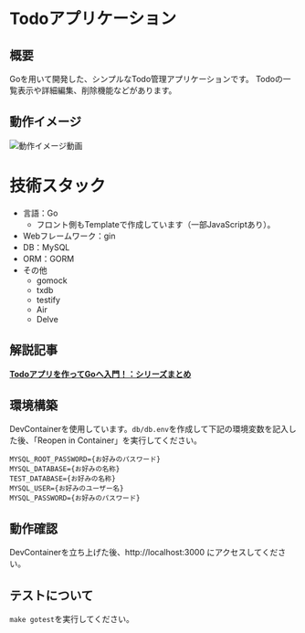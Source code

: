 # Todoアプリケーション
## 概要
Goを用いて開発した、シンプルなTodo管理アプリケーションです。
Todoの一覧表示や詳細編集、削除機能などがあります。

## 動作イメージ
![動作イメージ動画](./docks/todo_go_app.gif)

# 技術スタック
* 言語：Go
  * フロント側もTemplateで作成しています（一部JavaScriptあり）。
* Webフレームワーク：gin
* DB：MySQL
* ORM：GORM
* その他
  * gomock
  * txdb
  * testify
  * Air
  * Delve

## 解説記事
**[Todoアプリを作ってGoへ入門！：シリーズまとめ](https://qiita.com/MinadukiSekina/items/3f6e4420cd493703bb73)**

## 環境構築
DevContainerを使用しています。`db/db.env`を作成して下記の環境変数を記入した後、「Reopen in Container」を実行してください。

```text
MYSQL_ROOT_PASSWORD={お好みのパスワード}
MYSQL_DATABASE={お好みの名称}
TEST_DATABASE={お好みの名称}
MYSQL_USER={お好みのユーザー名}
MYSQL_PASSWORD={お好みのパスワード}
```

## 動作確認
DevContainerを立ち上げた後、http://localhost:3000 にアクセスしてください。

## テストについて
`make gotest`を実行してください。